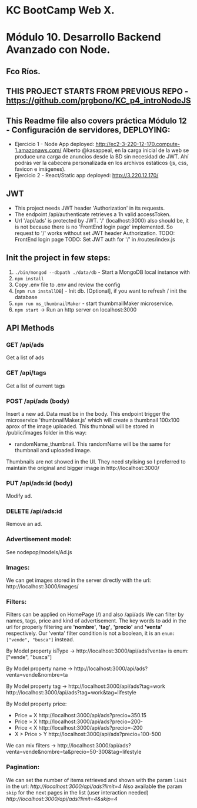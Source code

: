 # KC BootCamp Web X.

# Módulo 10. Desarrollo Backend Avanzado con Node.

## Fco Ríos.

## THIS PROJECT STARTS FROM PREVIOUS REPO -https://github.com/prgbono/KC_p4_introNodeJS

## This Readme file also covers práctica Módulo 12 - Configuración de servidores, DEPLOYING:

- Ejercicio 1 - Node App deployed: http://ec2-3-220-12-170.compute-1.amazonaws.com/
  Alberto @kasappeal, en la carga inicial de la web se produce una carga de anuncios desde la BD sin necesidad de JWT. Ahí podrás ver la cabecera personalizada en los archivos estáticos (js, css, favicon e imágenes).
- Ejercicio 2 - React/Static app deployed: http://3.220.12.170/

## JWT

- This project needs JWT header 'Authorization' in its requests.
- The endpoint /api/authenticate retrieves a 1h valid accessToken.
- Url '/api/ads' is protected by JWT. '/' (localhost:3000) also should be, it is not because there is no 'FrontEnd login page' implemented. So request to '/' works without set JWT header Authorization.
  TODO: FrontEnd login page
  TODO: Set JWT auth for '/' in /routes/index.js

## Init the project in few steps:

1. `./bin/mongod --dbpath ./data/db` - Start a MongoDB local instance with
2. `npm install`
3. Copy .env file to .env and review the config
4. [`npm run installDB`] - Init db. [Optional], if you want to refresh / init the database
5. `npm run ms_thumbnailMaker` - start thumbmailMaker microservice.
6. `npm start` -> Run an http server on localhost:3000

## API Methods

### GET /api/ads

Get a list of ads

### GET /api/tags

Get a list of current tags

### POST /api/ads (body)

Insert a new ad. Data must be in the body.
This endpoint trigger the microservice 'thumbnailMaker.js' which will create a thumbnail 100x100 aprox of the image uploaded. This thumbnail will be stored in /public/images folder in this way:

- randomName_thumbnail. This randomName will be the same for thumbnail and uploaded image.

Thumbnails are not showed in the UI. They need stylising so I preferred to maintain the original and bigger image in http://localhost:3000/

### PUT /api/ads:id (body)

Modify ad.

### DELETE /api/ads:id

Remove an ad.

### Advertisement model:

See nodepop/models/Ad.js

### Images:

We can get images stored in the server directly with the url:
http://localhost:3000/images/<nombreRecurso>

### Filters:

Filters can be applied on HomePage (/) and also /api/ads
We can filter by names, tags, price and kind of advertisement.
The key words to add in the url for properly filtering are **'nombre'**, **'tag'**, **'precio'** and **'venta'** respectively.
Our 'venta' filter condition is not a boolean, it is an `enum: ["vende", "busca"]` instead.

By Model property isType -> http://localhost:3000/api/ads?venta=<value>
<value> is enum: ["vende", "busca"]

By Model property name -> http://localhost:3000/api/ads?venta=vende&nombre=ta

By Model property tag -> http://localhost:3000/api/ads?tag=work
http://localhost:3000/api/ads?tag=work&tag=lifestyle

By Model property price:

- Price = X http://localhost:3000/api/ads?precio=350.15
- Price > X http://localhost:3000/api/ads?precio=200-
- Price < X http://localhost:3000/api/ads?precio=-200
- X > Price > Y http://localhost:3000/api/ads?precio=100-500

We can mix filters -> http://localhost:3000/api/ads?venta=vende&nombre=ta&precio=50-300&tag=lifestyle

### Pagination:

We can set the number of items retrieved and shown with the param `limit` in the url:
_http://localhost:3000/api/ads?limit=4_
Also available the param `skip` for the next pages in the list (user interaction needed)
_http://localhost:3000/api/ads?limit=4&skip=4_
